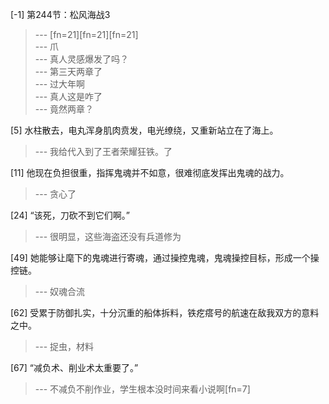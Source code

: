 
[-1] 第244节：松风海战3
>--- [fn=21][fn=21][fn=21]<br>
>--- 爪<br>
>--- 真人灵感爆发了吗？<br>
>--- 第三天两章了<br>
>--- 过大年啊<br>
>--- 真人这是咋了<br>
>--- 竟然两章？<br>

[5] 水柱散去，电丸浑身肌肉贲发，电光缭绕，又重新站立在了海上。
>--- 我给代入到了王者荣耀狂铁。了<br>

[11] 他现在负担很重，指挥鬼魂并不如意，很难彻底发挥出鬼魂的战力。
>--- 贪心了<br>

[24] “该死，刀砍不到它们啊。”
>--- 很明显，这些海盗还没有兵道修为<br>

[49] 她能够让麾下的鬼魂进行寄魂，通过操控鬼魂，鬼魂操控目标，形成一个操控链。
>--- 奴魂合流<br>

[62] 受累于防御扎实，十分沉重的船体拆料，铁疙瘩号的航速在敌我双方的意料之中。
>--- 捉虫，材料<br>

[67] “减负术、削业术太重要了。”
>--- 不减负不削作业，学生根本没时间来看小说啊[fn=7]<br>

